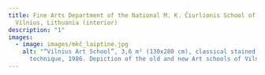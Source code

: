 ```yaml
---
title: Fine Arts Department of the National M. K. Čiurlionis School of Art,
  Vilnius, Lithuania (interior)
description: "1"
images:
  - image: images/mkč_laiptinė.jpg
    alt: "“Vilnius Art School”, 3,6 m² (130x280 cm), classical stained glass
      technique, 1986. Depiction of the old and new Art schools of Vilnius. "
---
```

